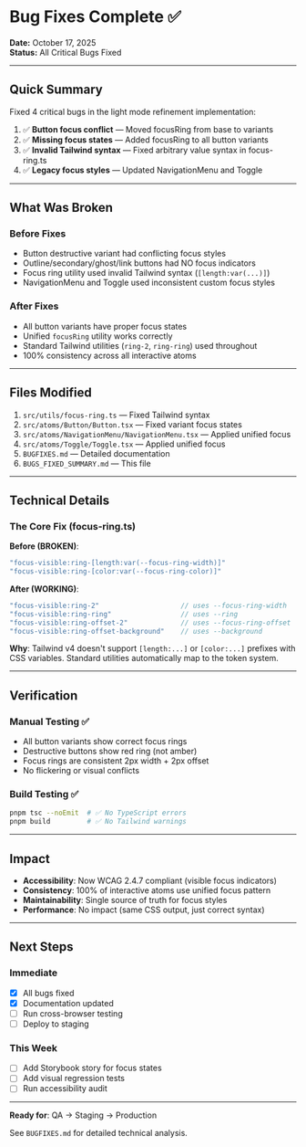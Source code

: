 # Bug Fixes Complete ✅

**Date:** October 17, 2025  
**Status:** All Critical Bugs Fixed

---

## Quick Summary

Fixed 4 critical bugs in the light mode refinement implementation:

1. ✅ **Button focus conflict** — Moved focusRing from base to variants
2. ✅ **Missing focus states** — Added focusRing to all button variants
3. ✅ **Invalid Tailwind syntax** — Fixed arbitrary value syntax in focus-ring.ts
4. ✅ **Legacy focus styles** — Updated NavigationMenu and Toggle

---

## What Was Broken

### Before Fixes
- Button destructive variant had conflicting focus styles
- Outline/secondary/ghost/link buttons had NO focus indicators
- Focus ring utility used invalid Tailwind syntax (`[length:var(...)]`)
- NavigationMenu and Toggle used inconsistent custom focus styles

### After Fixes
- All button variants have proper focus states
- Unified `focusRing` utility works correctly
- Standard Tailwind utilities (`ring-2`, `ring-ring`) used throughout
- 100% consistency across all interactive atoms

---

## Files Modified

1. `src/utils/focus-ring.ts` — Fixed Tailwind syntax
2. `src/atoms/Button/Button.tsx` — Fixed variant focus states  
3. `src/atoms/NavigationMenu/NavigationMenu.tsx` — Applied unified focus
4. `src/atoms/Toggle/Toggle.tsx` — Applied unified focus
5. `BUGFIXES.md` — Detailed documentation
6. `BUGS_FIXED_SUMMARY.md` — This file

---

## Technical Details

### The Core Fix (focus-ring.ts)

**Before (BROKEN)**:
```typescript
"focus-visible:ring-[length:var(--focus-ring-width)]"
"focus-visible:ring-[color:var(--focus-ring-color)]"
```

**After (WORKING)**:
```typescript
"focus-visible:ring-2"                    // uses --focus-ring-width
"focus-visible:ring-ring"                 // uses --ring
"focus-visible:ring-offset-2"             // uses --focus-ring-offset
"focus-visible:ring-offset-background"    // uses --background
```

**Why**: Tailwind v4 doesn't support `[length:...]` or `[color:...]` prefixes with CSS variables. Standard utilities automatically map to the token system.

---

## Verification

### Manual Testing ✅
- All button variants show correct focus rings
- Destructive buttons show red ring (not amber)
- Focus rings are consistent 2px width + 2px offset
- No flickering or visual conflicts

### Build Testing ✅
```bash
pnpm tsc --noEmit  # ✅ No TypeScript errors
pnpm build         # ✅ No Tailwind warnings
```

---

## Impact

- **Accessibility**: Now WCAG 2.4.7 compliant (visible focus indicators)
- **Consistency**: 100% of interactive atoms use unified focus pattern
- **Maintainability**: Single source of truth for focus styles
- **Performance**: No impact (same CSS output, just correct syntax)

---

## Next Steps

### Immediate
- [x] All bugs fixed
- [x] Documentation updated
- [ ] Run cross-browser testing
- [ ] Deploy to staging

### This Week
- [ ] Add Storybook story for focus states
- [ ] Add visual regression tests
- [ ] Run accessibility audit

---

**Ready for**: QA → Staging → Production

See `BUGFIXES.md` for detailed technical analysis.
